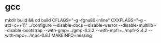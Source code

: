 # gcc
mkdir build && cd build
CFLAGS="-g -fgnu89-inline" CXXFLAGS="-g -std=c++11" ../configure --disable-docs --disable-werror --disable-multilib --disable-bootstrap --with-gmp=../gmp-4.3.2 --with-mpfr=../mpfr-2.4.2 --with-mpc=../mpc-0.8.1 MAKEINFO=missing
